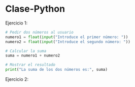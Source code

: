# Clase-Python

Ejercicio 1:

```python
# Pedir dos números al usuario  
numero1 = float(input("Introduce el primer número: "))  
numero2 = float(input("Introduce el segundo número: "))  

# Calcular la suma  
suma = numero1 + numero2  

# Mostrar el resultado  
print("La suma de los dos números es:", suma)  
```
Ejercicio 2:
